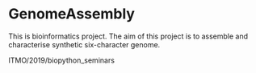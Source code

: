 # GenomeAssembly

This is bioinformatics project. The aim of this project is to assemble and characterise synthetic six-character genome. 

ITMO/2019/biopython_seminars
